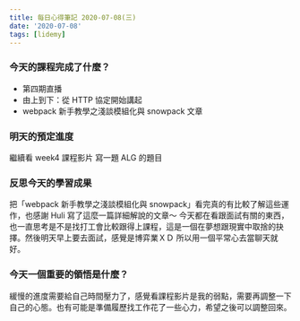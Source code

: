 ```yaml
---
title: 每日心得筆記 2020-07-08(三)
date: '2020-07-08'
tags: [lidemy]
---
```


### 今天的課程完成了什麼？

- 第四期直播
- 由上到下：從 HTTP 協定開始講起
- webpack 新手教學之淺談模組化與 snowpack 文章

### 明天的預定進度

繼續看 week4 課程影片
寫一題 ALG 的題目

### 反思今天的學習成果

把「webpack 新手教學之淺談模組化與 snowpack」看完真的有比較了解這些運作，也感謝 Huli 寫了這麼一篇詳細解說的文章～
今天都在看跟面試有關的東西，也一直思考是不是找打工會比較跟得上課程，這是一個在夢想跟現實中取捨的抉擇。然後明天早上要去面試，感覺是博弈業ＸＤ
所以用一個平常心去當聊天就好。

### 今天一個重要的領悟是什麼？

緩慢的進度需要給自己時間壓力了，感覺看課程影片是我的弱點，需要再調整一下自己的心態。也有可能是準備履歷找工作花了一些心力，希望之後可以調整回來。
